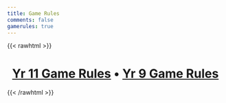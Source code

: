 ```yaml
---
title: Game Rules
comments: false
gamerules: true
---
```


{{< rawhtml >}}
  <div style="text-align: center;">
  <h1><a href="/gamerules/year11">Yr 11 Game Rules</a> • <a href="/gamerules/year9">Yr 9 Game Rules</a></h1>
  </div>
{{< /rawhtml >}}